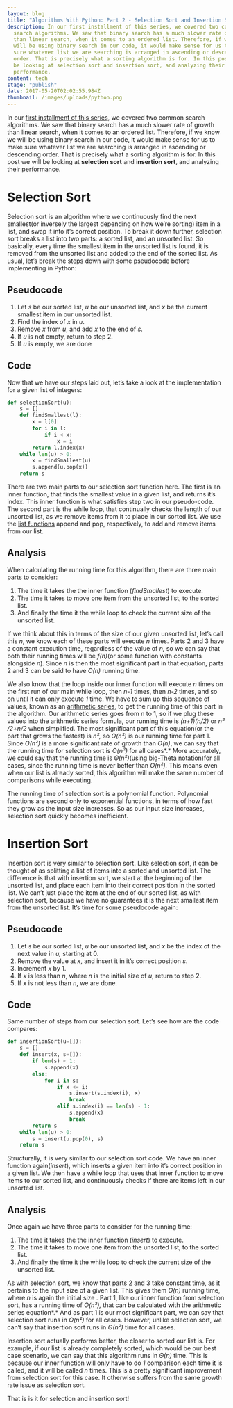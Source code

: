 ```yaml
---
layout: blog
title: "Algorithms With Python: Part 2 - Selection Sort and Insertion Sort"
description: In our first installment of this series, we covered two common
  search algorithms. We saw that binary search has a much slower rate of growth
  than linear search, when it comes to an ordered list. Therefore, if we know we
  will be using binary search in our code, it would make sense for us to make
  sure whatever list we are searching is arranged in ascending or descending
  order. That is precisely what a sorting algorithm is for. In this post we will
  be looking at selection sort and insertion sort, and analyzing their
  performance.
content: tech
stage: "publish"
date: 2017-05-20T02:02:55.984Z
thumbnail: /images/uploads/python.png
---
```





In our [first installment of this series](https://ralphdugue.com/tech/2022-12-14-algorithms-with-python-part-1-intro-linear-search-and-binary-search), we covered two common search algorithms. We saw that binary search has a much slower rate of growth than linear search, when it comes to an ordered list. Therefore, if we know we will be using binary search in our code, it would make sense for us to make sure whatever list we are searching is arranged in ascending or descending order. That is precisely what a sorting algorithm is for. In this post we will be looking at **selection sort** and i**nsertion sort**, and analyzing their performance.



<!--StartFragment-->

# Selection Sort

Selection sort is an algorithm where we continuously find the next smallest(or inversely the largest depending on how we’re sorting) item in a list, and swap it into it’s correct position. To break it down further, selection sort breaks a list into two parts: a sorted list, and an unsorted list. So basically, every time the smallest item in the unsorted list is found, it is removed from the unsorted list and added to the end of the sorted list. As usual, let’s break the steps down with some pseudocode before implementing in Python:

<!--EndFragment-->

<!--StartFragment-->

## Pseudocode

1. Let *s* be our sorted list, *u* be our unsorted list, and *x* be the current smallest item in our unsorted list.
2. Find the index of *x* in *u*.
3. Remove *x* from *u*, and add *x* to the end of *s*.
4. If *u* is not empty, return to step 2.
5. If *u* is empty, we are done

<!--EndFragment-->

<!--StartFragment-->

## Code

Now that we have our steps laid out, let’s take a look at the implementation for a given list of integers:

<!--EndFragment-->

```python
def selectionSort(u):
	s = []
	def findSmallest(l):
		x = l[0]
		for i in l:
			if i < x:
				x = i
		return l.index(x)
	while len(u) > 0:
		x = findSmallest(u)
		s.append(u.pop(x))
	return s
```

<!--StartFragment-->

There are two main parts to our selection sort function here. The first is an inner function, that finds the smallest value in a given list, and returns it’s index. This inner function is what satisfies step two in our pseudo-code. The second part is the while loop, that continually checks the length of our unsorted list, as we remove items from it to place in our sorted list. We use the [list functions](https://docs.python.org/2/tutorial/datastructures.html) append and pop, respectively, to add and remove items from our list.

<!--EndFragment-->

<!--StartFragment-->

## Analysis

When calculating the running time for this algorithm, there are three main parts to consider:

1. The time it takes the the inner function (*findSmallest*) to execute.
2. The time it takes to move one item from the unsorted list, to the sorted list.
3. And finally the time it the while loop to check the current size of the unsorted list.

If we think about this in terms of the size of our given unsorted list, let’s call this *n*, we know each of these parts will execute *n* times. Parts 2 and 3 have a constant execution time, regardless of the value of *n,* so we can say that both their running times will be *f(n)*(or some function with constants alongside *n*)*.* Since *n* is then the most significant part in that equation, parts 2 and 3 can be said to have *O(n)* running time.

We also know that the loop inside our inner function will execute *n* times on the first run of our main while loop, then *n-1* times, then *n-2* times, and so on until it can only execute *1* time. We have to sum up this sequence of values, known as an [arithmetic series](https://www.khanacademy.org/math/calculus-home/series-calc/series-calculus/v/formula-for-arithmetic-series), to get the running time of this part in the algorithm. Our arithmetic series goes from n to 1, so if we plug these values into the arithmetic series formula, our running time is *(n+1)(n/2)* or *n²​/2+n/2* when simplified. The most significant part of this equation(or the part that grows the fastest) is *n²,* so *O(n²)* is our running time for part 1. Since *O(n²)* is a more significant rate of growth than *O(n)*, we can say that the running time for selection sort is *O(n²)* for all cases*.* More accurately, we could say that the running time is *Θ(n​²​​)*(using [big-Theta notation](https://www.khanacademy.org/computing/computer-science/algorithms/asymptotic-notation/a/big-big-theta-notation))for all cases, since the running time is never better than *O(n²).* This means even when our list is already sorted, this algorithm will make the same number of comparisons while executing.

The running time of selection sort is a polynomial function. Polynomial functions are second only to exponential functions, in terms of how fast they grow as the input size increases. So as our input size increases, selection sort quickly becomes inefficient.

<!--EndFragment-->

<!--StartFragment-->

# Insertion Sort

Insertion sort is very similar to selection sort. Like selection sort, it can be thought of as splitting a list of items into a sorted and unsorted list. The difference is that with insertion sort, we start at the beginning of the unsorted list, and place each item into their correct position in the sorted list. We can’t just place the item at the end of our sorted list, as with selection sort, because we have no guarantees it is the next smallest item from the unsorted list. It’s time for some pseudocode again:

## Pseudocode

1. Let *s* be our sorted list, *u* be our unsorted list, and *x* be the index of the next value in *u,* starting at 0.
2. Remove the value at *x*, and insert it in it’s correct position *s*.
3. Increment *x* by 1.
4. If *x* is less than *n*, where *n* is the initial size of *u*, return to step 2.
5. If *x* is not less than *n*, we are done.

## Code

Same number of steps from our selection sort. Let’s see how are the code compares:

<!--EndFragment-->

```python
def insertionSort(u=[]):
    s = []
    def insert(x, s=[]):
        if len(s) < 1:
            s.append(x)
        else:
            for i in s:
                if x <= i:
                    s.insert(s.index(i), x)
                    break
                elif s.index(i) == len(s) - 1:
                    s.append(x)
                    break
        return s
    while len(u) > 0:
        s = insert(u.pop(0), s)
    return s
```

<!--StartFragment-->

Structurally, it is very similar to our selection sort code. We have an inner function again(*insert*), which inserts a given item into it’s correct position in a given list. We then have a while loop that uses that inner function to move items to our sorted list, and continuously checks if there are items left in our unsorted list.

## Analysis

Once again we have three parts to consider for the running time:

1. The time it takes the the inner function (*insert*) to execute.
2. The time it takes to move one item from the unsorted list, to the sorted list.
3. And finally the time it the while loop to check the current size of the unsorted list.

As with selection sort, we know that parts 2 and 3 take constant time, as it pertains to the input size of a given list. This gives them *O(n)* running time, where *n* is again the initial size . Part 1, like our inner function from selection sort, has a running time of *O(n²),* that can be calculated with the arithmetic series equation*.* And as part 1 is our most significant part, we can say that selection sort runs in *O(n²)* for all cases. However, unlike selection sort, we can’t say that insertion sort runs in *Θ(n​²​​)* time for all cases.

Insertion sort actually performs better, the closer to sorted our list is. For example, if our list is already completely sorted, which would be our best case scenario, we can say that this algorithm runs in *Θ(n)* time. This is because our inner function will only have to do *1* comparison each time it is called, and it will be called *n* times. This is a pretty significant improvement from selection sort for this case. It otherwise suffers from the same growth rate issue as selection sort.

<!--EndFragment-->

<!--StartFragment-->

That is is it for selection and insertion sort!

<!--EndFragment-->